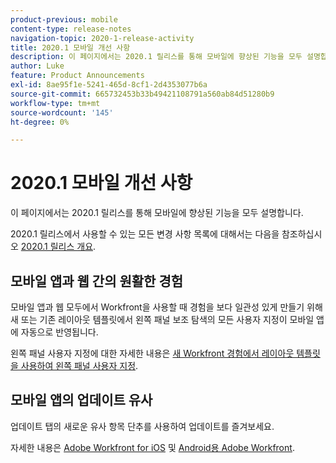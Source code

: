 ```yaml
---
product-previous: mobile
content-type: release-notes
navigation-topic: 2020-1-release-activity
title: 2020.1 모바일 개선 사항
description: 이 페이지에서는 2020.1 릴리스를 통해 모바일에 향상된 기능을 모두 설명합니다.
author: Luke
feature: Product Announcements
exl-id: 8ae95f1e-5241-465d-8cf1-2d4353077b6a
source-git-commit: 665732453b33b49421108791a560ab84d51280b9
workflow-type: tm+mt
source-wordcount: '145'
ht-degree: 0%

---
```


# 2020.1 모바일 개선 사항

이 페이지에서는 2020.1 릴리스를 통해 모바일에 향상된 기능을 모두 설명합니다.

2020.1 릴리스에서 사용할 수 있는 모든 변경 사항 목록에 대해서는 다음을 참조하십시오 [2020.1 릴리스 개요](../../../product-announcements/product-releases/2020.1-release-activity/2020.1-release-overview.md).

## 모바일 앱과 웹 간의 원활한 경험

모바일 앱과 웹 모두에서 Workfront을 사용할 때 경험을 보다 일관성 있게 만들기 위해 새 또는 기존 레이아웃 템플릿에서 왼쪽 패널 보조 탐색의 모든 사용자 지정이 모바일 앱에 자동으로 반영됩니다.

왼쪽 패널 사용자 지정에 대한 자세한 내용은 [새 Workfront 경험에서 레이아웃 템플릿을 사용하여 왼쪽 패널 사용자 지정](https://one.workfront.com/s/article/Customize-the-left-panel-using-a-Layout-Template-in-the-new-Workfront-experience-354734188).

## 모바일 앱의 업데이트 유사

업데이트 탭의 새로운 유사 항목 단추를 사용하여 업데이트를 즐겨보세요.

자세한 내용은 [Adobe Workfront for iOS](../../../workfront-basics/mobile-apps/using-the-workfront-mobile-app/workfront-for-ios.md) 및 [Android용 Adobe Workfront](../../../workfront-basics/mobile-apps/using-the-workfront-mobile-app/workfront-for-android.md).
